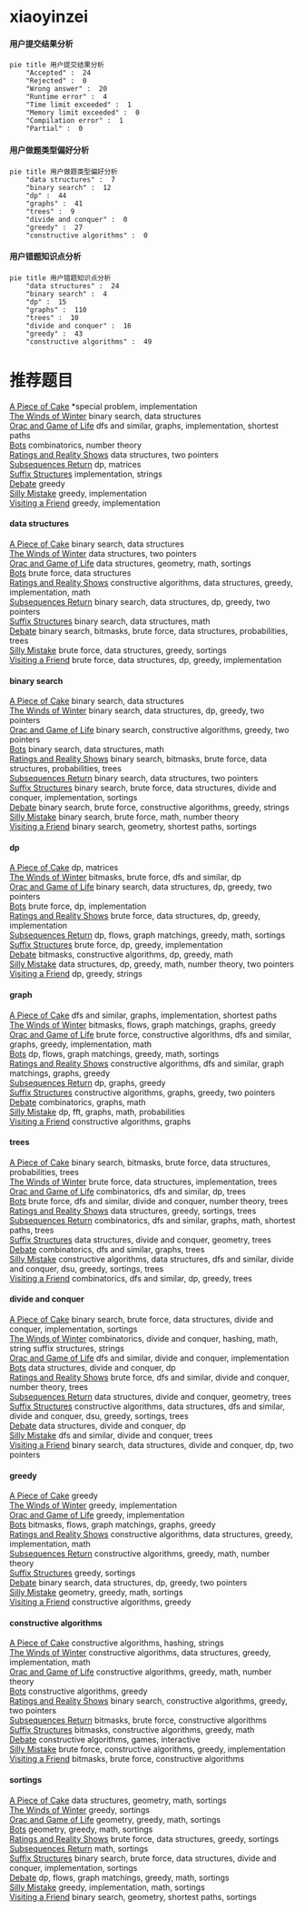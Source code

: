 # xiaoyinzei
<!-- tabs:start -->
#### **用户提交结果分析**

```mermaid
pie title 用户提交结果分析
    "Accepted" :  24
    "Rejected" :  0
    "Wrong answer" :  20
    "Runtime error" :  4
    "Time limit exceeded" :  1
    "Memory limit exceeded" :  0
    "Compilation error" :  1
    "Partial" :  0
```
#### **用户做题类型偏好分析**

```mermaid
pie title 用户做题类型偏好分析
    "data structures" :  7
    "binary search" :  12
    "dp" :  44
    "graphs" :  41
    "trees" :  9
    "divide and conquer" :  0
    "greedy" :  27
    "constructive algorithms" :  0
```
#### **用户错题知识点分析**

```mermaid
pie title 用户错题知识点分析
    "data structures" :  24
    "binary search" :  4
    "dp" :  15
    "graphs" :  110
    "trees" :  10
    "divide and conquer" :  16
    "greedy" :  43
    "constructive algorithms" :  49
```
<!-- tabs:end -->
# 推荐题目
[A Piece of Cake](http://codeforces.com/problemset/problem/171/C)		*special problem,
                        implementation		  
[The Winds of Winter](http://codeforces.com/problemset/problem/768/G)		binary search,
                        data structures		  
[Orac and Game of Life](http://codeforces.com/problemset/problem/1349/C)		dfs and similar,
                        graphs,
                        implementation,
                        shortest paths		  
[Bots](http://codeforces.com/problemset/problem/575/H)		combinatorics,
                        number theory		  
[Ratings and Reality Shows](http://codeforces.com/problemset/problem/887/D)		data structures,
                        two pointers		  
[Subsequences Return](http://codeforces.com/problemset/problem/497/E)		dp,
                        matrices		  
[Suffix Structures](http://codeforces.com/problemset/problem/448/B)		implementation,
                        strings		  
[Debate](http://codeforces.com/problemset/problem/1070/F)		greedy		  
[Silly Mistake](http://codeforces.com/problemset/problem/1253/B)		greedy,
                        implementation		  
[Visiting a Friend](http://codeforces.com/problemset/problem/902/A)		greedy,
                        implementation		  
<!-- tabs:start -->
#### **data structures**
[A Piece of Cake](http://codeforces.com/problemset/problem/768/G)		binary search,
                        data structures		  
[The Winds of Winter](http://codeforces.com/problemset/problem/887/D)		data structures,
                        two pointers		  
[Orac and Game of Life](http://codeforces.com/problemset/problem/1195/F)		data structures,
                        geometry,
                        math,
                        sortings		  
[Bots](http://codeforces.com/problemset/problem/200/A)		brute force,
                        data structures		  
[Ratings and Reality Shows](http://codeforces.com/problemset/problem/1430/C)		constructive algorithms,
                        data structures,
                        greedy,
                        implementation,
                        math		  
[Subsequences Return](http://codeforces.com/problemset/problem/1492/C)		binary search,
                        data structures,
                        dp,
                        greedy,
                        two pointers		  
[Suffix Structures](http://codeforces.com/problemset/problem/1490/G)		binary search,
                        data structures,
                        math		  
[Debate](http://codeforces.com/problemset/problem/1479/D)		binary search,
                        bitmasks,
                        brute force,
                        data structures,
                        probabilities,
                        trees		  
[Silly Mistake](http://codeforces.com/problemset/problem/1497/A)		brute force,
                        data structures,
                        greedy,
                        sortings		  
[Visiting a Friend](http://codeforces.com/problemset/problem/1491/C)		brute force,
                        data structures,
                        dp,
                        greedy,
                        implementation		  
#### **binary search**
[A Piece of Cake](http://codeforces.com/problemset/problem/768/G)		binary search,
                        data structures		  
[The Winds of Winter](http://codeforces.com/problemset/problem/1492/C)		binary search,
                        data structures,
                        dp,
                        greedy,
                        two pointers		  
[Orac and Game of Life](http://codeforces.com/problemset/problem/1463/D)		binary search,
                        constructive algorithms,
                        greedy,
                        two pointers		  
[Bots](http://codeforces.com/problemset/problem/1490/G)		binary search,
                        data structures,
                        math		  
[Ratings and Reality Shows](http://codeforces.com/problemset/problem/1479/D)		binary search,
                        bitmasks,
                        brute force,
                        data structures,
                        probabilities,
                        trees		  
[Subsequences Return](http://codeforces.com/problemset/problem/1436/E)		binary search,
                        data structures,
                        two pointers		  
[Suffix Structures](http://codeforces.com/problemset/problem/1461/D)		binary search,
                        brute force,
                        data structures,
                        divide and conquer,
                        implementation,
                        sortings		  
[Debate](http://codeforces.com/problemset/problem/1493/C)		binary search,
                        brute force,
                        constructive algorithms,
                        greedy,
                        strings		  
[Silly Mistake](http://codeforces.com/problemset/problem/1487/D)		binary search,
                        brute force,
                        math,
                        number theory		  
[Visiting a Friend](http://codeforces.com/problemset/problem/1486/B)		binary search,
                        geometry,
                        shortest paths,
                        sortings		  
#### **dp**
[A Piece of Cake](http://codeforces.com/problemset/problem/497/E)		dp,
                        matrices		  
[The Winds of Winter](http://codeforces.com/problemset/problem/165/E)		bitmasks,
                        brute force,
                        dfs and similar,
                        dp		  
[Orac and Game of Life](http://codeforces.com/problemset/problem/1492/C)		binary search,
                        data structures,
                        dp,
                        greedy,
                        two pointers		  
[Bots](https://codeforces.com/contest/1457/problem/C)		brute force,
                        dp,
                        implementation		  
[Ratings and Reality Shows](http://codeforces.com/problemset/problem/1491/C)		brute force,
                        data structures,
                        dp,
                        greedy,
                        implementation		  
[Subsequences Return](http://codeforces.com/problemset/problem/1437/C)		dp,
                        flows,
                        graph matchings,
                        greedy,
                        math,
                        sortings		  
[Suffix Structures](http://codeforces.com/problemset/problem/1499/B)		brute force,
                        dp,
                        greedy,
                        implementation		  
[Debate](http://codeforces.com/problemset/problem/1491/D)		bitmasks,
                        constructive algorithms,
                        dp,
                        greedy,
                        math		  
[Silly Mistake](http://codeforces.com/problemset/problem/1497/E1)		data structures,
                        dp,
                        greedy,
                        math,
                        number theory,
                        two pointers		  
[Visiting a Friend](http://codeforces.com/problemset/problem/1466/C)		dp,
                        greedy,
                        strings		  
#### **graph**
[A Piece of Cake](http://codeforces.com/problemset/problem/1349/C)		dfs and similar,
                        graphs,
                        implementation,
                        shortest paths		  
[The Winds of Winter](http://codeforces.com/problemset/problem/1009/G)		bitmasks,
                        flows,
                        graph matchings,
                        graphs,
                        greedy		  
[Orac and Game of Life](http://codeforces.com/problemset/problem/1487/C)		brute force,
                        constructive algorithms,
                        dfs and similar,
                        graphs,
                        greedy,
                        implementation,
                        math		  
[Bots](http://codeforces.com/problemset/problem/1437/C)		dp,
                        flows,
                        graph matchings,
                        greedy,
                        math,
                        sortings		  
[Ratings and Reality Shows](http://codeforces.com/problemset/problem/1470/D)		constructive algorithms,
                        dfs and similar,
                        graph matchings,
                        graphs,
                        greedy		  
[Subsequences Return](http://codeforces.com/problemset/problem/1476/C)		dp,
                        graphs,
                        greedy		  
[Suffix Structures](http://codeforces.com/problemset/problem/1304/D)		constructive algorithms,
                        graphs,
                        greedy,
                        two pointers		  
[Debate](http://codeforces.com/problemset/problem/1475/C)		combinatorics,
                        graphs,
                        math		  
[Silly Mistake](http://codeforces.com/problemset/problem/553/E)		dp,
                        fft,
                        graphs,
                        math,
                        probabilities		  
[Visiting a Friend](http://codeforces.com/problemset/problem/1495/C)		constructive algorithms,
                        graphs		  
#### **trees**
[A Piece of Cake](http://codeforces.com/problemset/problem/1479/D)		binary search,
                        bitmasks,
                        brute force,
                        data structures,
                        probabilities,
                        trees		  
[The Winds of Winter](http://codeforces.com/problemset/problem/1511/C)		brute force,
                        data structures,
                        implementation,
                        trees		  
[Orac and Game of Life](http://codeforces.com/problemset/problem/1499/F)		combinatorics,
                        dfs and similar,
                        dp,
                        trees		  
[Bots](http://codeforces.com/problemset/problem/1491/E)		brute force,
                        dfs and similar,
                        divide and conquer,
                        number theory,
                        trees		  
[Ratings and Reality Shows](http://codeforces.com/problemset/problem/1466/D)		data structures,
                        greedy,
                        sortings,
                        trees		  
[Subsequences Return](http://codeforces.com/problemset/problem/1495/D)		combinatorics,
                        dfs and similar,
                        graphs,
                        math,
                        shortest paths,
                        trees		  
[Suffix Structures](http://codeforces.com/problemset/problem/1303/G)		data structures,
                        divide and conquer,
                        geometry,
                        trees		  
[Debate](http://codeforces.com/problemset/problem/1454/E)		combinatorics,
                        dfs and similar,
                        graphs,
                        trees		  
[Silly Mistake](http://codeforces.com/problemset/problem/1494/D)		constructive algorithms,
                        data structures,
                        dfs and similar,
                        divide and conquer,
                        dsu,
                        greedy,
                        sortings,
                        trees		  
[Visiting a Friend](http://codeforces.com/problemset/problem/1292/C)		combinatorics,
                        dfs and similar,
                        dp,
                        greedy,
                        trees		  
#### **divide and conquer**
[A Piece of Cake](http://codeforces.com/problemset/problem/1461/D)		binary search,
                        brute force,
                        data structures,
                        divide and conquer,
                        implementation,
                        sortings		  
[The Winds of Winter](http://codeforces.com/problemset/problem/1466/G)		combinatorics,
                        divide and conquer,
                        hashing,
                        math,
                        string suffix structures,
                        strings		  
[Orac and Game of Life](http://codeforces.com/problemset/problem/1490/D)		dfs and similar,
                        divide and conquer,
                        implementation		  
[Bots](https://codeforces.com/contest/1483/problem/C)		data structures,
                        divide and conquer,
                        dp		  
[Ratings and Reality Shows](http://codeforces.com/problemset/problem/1491/E)		brute force,
                        dfs and similar,
                        divide and conquer,
                        number theory,
                        trees		  
[Subsequences Return](http://codeforces.com/problemset/problem/1303/G)		data structures,
                        divide and conquer,
                        geometry,
                        trees		  
[Suffix Structures](http://codeforces.com/problemset/problem/1494/D)		constructive algorithms,
                        data structures,
                        dfs and similar,
                        divide and conquer,
                        dsu,
                        greedy,
                        sortings,
                        trees		  
[Debate](http://codeforces.com/problemset/problem/1482/E)		data structures,
                        divide and conquer,
                        dp		  
[Silly Mistake](http://codeforces.com/problemset/problem/566/C)		dfs and similar,
                        divide and conquer,
                        trees		  
[Visiting a Friend](http://codeforces.com/problemset/problem/1428/F)		binary search,
                        data structures,
                        divide and conquer,
                        dp,
                        two pointers		  
#### **greedy**
[A Piece of Cake](http://codeforces.com/problemset/problem/1070/F)		greedy		  
[The Winds of Winter](http://codeforces.com/problemset/problem/1253/B)		greedy,
                        implementation		  
[Orac and Game of Life](http://codeforces.com/problemset/problem/902/A)		greedy,
                        implementation		  
[Bots](http://codeforces.com/problemset/problem/1009/G)		bitmasks,
                        flows,
                        graph matchings,
                        graphs,
                        greedy		  
[Ratings and Reality Shows](http://codeforces.com/problemset/problem/1430/C)		constructive algorithms,
                        data structures,
                        greedy,
                        implementation,
                        math		  
[Subsequences Return](http://codeforces.com/problemset/problem/1266/C)		constructive algorithms,
                        greedy,
                        math,
                        number theory		  
[Suffix Structures](http://codeforces.com/problemset/problem/1132/B)		greedy,
                        sortings		  
[Debate](http://codeforces.com/problemset/problem/1492/C)		binary search,
                        data structures,
                        dp,
                        greedy,
                        two pointers		  
[Silly Mistake](https://codeforces.com/contest/1496/problem/C)		geometry,
                        greedy,
                        math,
                        sortings		  
[Visiting a Friend](http://codeforces.com/problemset/problem/1493/A)		constructive algorithms,
                        greedy		  
#### **constructive algorithms**
[A Piece of Cake](https://codeforces.com/contest/1113/problem/D)		constructive algorithms,
                        hashing,
                        strings		  
[The Winds of Winter](http://codeforces.com/problemset/problem/1430/C)		constructive algorithms,
                        data structures,
                        greedy,
                        implementation,
                        math		  
[Orac and Game of Life](http://codeforces.com/problemset/problem/1266/C)		constructive algorithms,
                        greedy,
                        math,
                        number theory		  
[Bots](http://codeforces.com/problemset/problem/1493/A)		constructive algorithms,
                        greedy		  
[Ratings and Reality Shows](http://codeforces.com/problemset/problem/1463/D)		binary search,
                        constructive algorithms,
                        greedy,
                        two pointers		  
[Subsequences Return](https://codeforces.com/contest/1456/problem/B)		bitmasks,
                        brute force,
                        constructive algorithms		  
[Suffix Structures](http://codeforces.com/problemset/problem/1492/D)		bitmasks,
                        constructive algorithms,
                        greedy,
                        math		  
[Debate](https://codeforces.com/contest/1504/problem/D)		constructive algorithms,
                        games,
                        interactive		  
[Silly Mistake](https://codeforces.com/contest/1483/problem/A)		brute force,
                        constructive algorithms,
                        greedy,
                        implementation		  
[Visiting a Friend](https://codeforces.com/contest/1457/problem/D)		bitmasks,
                        brute force,
                        constructive algorithms		  
#### **sortings**
[A Piece of Cake](http://codeforces.com/problemset/problem/1195/F)		data structures,
                        geometry,
                        math,
                        sortings		  
[The Winds of Winter](http://codeforces.com/problemset/problem/1132/B)		greedy,
                        sortings		  
[Orac and Game of Life](https://codeforces.com/contest/1496/problem/C)		geometry,
                        greedy,
                        math,
                        sortings		  
[Bots](http://codeforces.com/problemset/problem/1495/A)		geometry,
                        greedy,
                        math,
                        sortings		  
[Ratings and Reality Shows](http://codeforces.com/problemset/problem/1497/A)		brute force,
                        data structures,
                        greedy,
                        sortings		  
[Subsequences Return](http://codeforces.com/problemset/problem/1427/A)		math,
                        sortings		  
[Suffix Structures](http://codeforces.com/problemset/problem/1461/D)		binary search,
                        brute force,
                        data structures,
                        divide and conquer,
                        implementation,
                        sortings		  
[Debate](http://codeforces.com/problemset/problem/1437/C)		dp,
                        flows,
                        graph matchings,
                        greedy,
                        math,
                        sortings		  
[Silly Mistake](http://codeforces.com/problemset/problem/1473/A)		greedy,
                        implementation,
                        math,
                        sortings		  
[Visiting a Friend](http://codeforces.com/problemset/problem/1486/B)		binary search,
                        geometry,
                        shortest paths,
                        sortings		  
<!-- tabs:end -->

